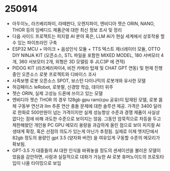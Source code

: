 # 250914
- 아두이노, 라즈베리파이, 라떼판다, 오렌지파이, 엔비디아 젯슨 ORIN, NANO, THOR 등의 임베디드 제품군에 대한 최신 정보 조사 및 정리
- 다음 사이드 프로젝트는 피지컬 AI 분야 혹은, LLM AI가 현실 세계에서 상호작용 할 수 있는 파이프라인 구축
- ESP32 MCU + 마이크 + 음성인식 모듈 + TTS 텍스트 제너레이터 모듈, OTTO DIY NINJA KIT (오픈소스, STL 파일을 포함한 MIXED MODEL, 180 서버모터 4개, 360 서보모터 2개, 외형은 3D 모델링 후 JLC3P 에 견적)
- PIDOG KIT (라즈베리파이4, 비전 카메라 탑재 및 CHAT GPT 연동) 및 현재 진행중인 오픈소스 로봇 프로젝트와 디바이스 조사 
- 사족보행 로봇 오픈소스 SPOT, 보스턴 다이나믹의 로봇개와 유사한 모델
- 허깅페이스 leRobot, 로봇팔, 신경망 학습, 데이터 위주
- 젯슨 ORIN, 실제 고성능 드론에 쓰이고 있는 모델 
- 엔비디아 젯슨 THOR 의 경우 128gb gpu ram(cpu 공유)이 탑재된 모델, 로봇 몸체 구동부 연산과 llm 추론 연산 충돌 문제에 대한 솔루션 제공. 가격은 3400 달러로 한화로 500만원이 넘는 가격이지만 실제 성능향상 수준과 경쟁 제품이 사실상 없다는 점에 비해 과도한 수준으로 보이지는 않음. 그동안 암묵적으로 차등을 두고 제한해왔던 개인용 PC GPU 메모리 용량을 과감하게 올린 점으로 보아 피지컬 AI 생태계 확장, 혹은 선점의 의도가 있는게 아닌가 추정됨. 실제로 이제 엣지단에서 82gb 정도의 용량인 gpt 3.5 (양자화 버전) 을 여유있게 구동할 수준의 메모리가 확보됨. 
- GPT-3.5 가 대중들의 AI 대한 인식을 바꿔놓을 정도의 센세이션을 불러온 모델이었음을 감안하면, 사람과 실질적으로 대화가 가능한 AI 로봇 휴머노이드의 프로토타입이 나올 타이밍으로 보임